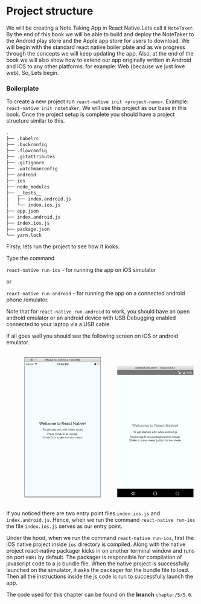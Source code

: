 # Project structure

We will be creating a Note Taking App in React Native.Lets call it `NoteTaker`. By the end of this book we will be able to build and deploy the NoteTaker to the Android play store and the Apple app store for users to download.
We will begin with the standard react native boiler plate and as we progress through the concepts we will keep updating the app. Also, at the end of the book we will also show how to extend our app originally written in Android and IOS to any other platforms, for example: Web (because we just love web). So, Lets begin.

### Boilerplate
To create a new project run `react-native init <project-name>`. Example: `react-native init notetaker`.
We will use this project as our base in this book.
Once the project setup is complete you should have a project structure similar to this.
```
.
├── .babelrc
├── .buckconfig
├── .flowconfig
├── .gitattributes
├── .gitignore
├── .watchmanconfig
├── android
├── ios
├── node_modules
├── __tests__
│   ├── index.android.js
│   └── index.ios.js
├── app.json
├── index.android.js
├── index.ios.js
├── package.json
└── yarn.lock
```

Firsty, lets run the project to see how it looks.

Type the command

`react-native run-ios` - for running the app on iOS simulator

or

`react-native run-android` - for running the app on a connected android phone /emulator.

Note that for `react-native run-android` to work, you should have an open android emulator or an android device with USB Debugging enabled connected to your laptop via a USB cable.

If all goes well you should see the following screen on iOS or android emulator.

<br>
<div style="text-align:center">
  <img src="/assets/images/5/5.0/5.0-notetaker-ios.png" style="width: 40%;display:inline-block;" hspace="40">
  <img src="/assets/images/5/5.0/5.0-notetaker-android.png" style="width: 40%;display: inline-block;">
</div>
<br>

If you noticed there are two entry point files `index.ios.js` and `index.android.js`.
Hence, when we run the command `react-native run-ios` the file `index.ios.js` serves as our entry point.

Under the hood, when we run the command `react-native run-ios`, first the iOS native project inside `ios` directory is compiled. Along with the native project react-native packager kicks in on another terminal window and runs on port `8081` by default. The packager is responsible for compilation of javascript code to a js bundle file. When the native project is successfully launched on the simulator, it asks the packager for the bundle file to load. Then all the instructions inside the js code is run to successfully launch the app.


The code used for this chapter can be found on the **branch** `chapter/5/5.0`.

